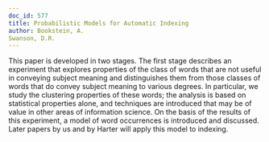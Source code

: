 ```yaml
---
doc_id: 577
title: Probabilistic Models for Automatic Indexing
author: Bookstein, A.
Swanson, D.R.
---
```


This paper is developed in two stages.  The first
stage describes an experiment that explores properties
of the class of words that are not useful in conveying
subject meaning and distinguishes them from those
classes of words that do convey subject meaning to
various degrees.  In particular, we study the clustering
properties of these words; the analysis is based on
statistical properties alone, and techniques are
introduced that may be of value in other areas of
information science.  On the basis of the results of this
experiment, a model of word occurrences is introduced and
discussed.  Later papers by us and by Harter will apply
this model to indexing.